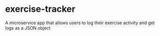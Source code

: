 # exercise-tracker
A microservice app that allows users to log their exercise activity and get logs as a JSON object
